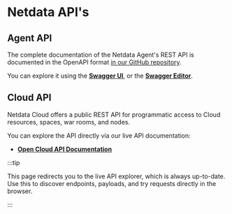 # Netdata API's

## Agent API

The complete documentation of the Netdata Agent's REST API is documented in the OpenAPI format [in our GitHub repository](https://raw.githubusercontent.com/netdata/netdata/master/src/web/api/netdata-swagger.yaml). 

You can explore it using the **[Swagger UI](https://learn.netdata.cloud/api)**, or the **[Swagger Editor](https://editor.swagger.io/?url=https://raw.githubusercontent.com/netdata/netdata/master/src/web/api/netdata-swagger.yaml)**.

## Cloud API

Netdata Cloud offers a public REST API for programmatic access to Cloud resources, spaces, war rooms, and nodes.

You can explore the API directly via our live API documentation:

- **[Open Cloud API Documentation](https://app.netdata.cloud/api/docs/)**

:::tip

This page redirects you to the live API explorer, which is always up-to-date.  
Use this to discover endpoints, payloads, and try requests directly in the browser.

:::
